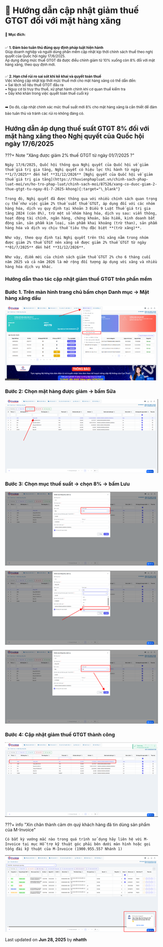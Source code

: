 # **🧾 Hướng dẫn cập nhật giảm thuế GTGT đối với mặt hàng xăng**

<small>
🎯 <strong>Mục đích:</strong><br><br>

✅ <strong>1. Đảm bảo tuân thủ đúng quy định pháp luật hiện hành</strong><br>
Giúp doanh nghiệp và người dùng phần mềm cập nhật kịp thời chính sách thuế theo nghị quyết của Quốc hội ngày 17/6/2025.<br>
Áp dụng đúng mức thuế GTGT đã được điều chỉnh giảm từ 10% xuống còn 8% đối với mặt hàng xăng, theo quy định mới.<br><br>

✅ <strong>2. Hạn chế rủi ro sai sót khi kê khai và quyết toán thuế</strong><br>
Việc không cập nhật kịp thời mức thuế mới cho mặt hàng xăng có thể dẫn đến:<br>
• Sai lệch số liệu thuế GTGT đầu ra<br>
• Nguy cơ bị truy thu thuế, xử phạt hành chính khi cơ quan thuế kiểm tra<br>
• Gây khó khăn trong việc quyết toán thuế cuối kỳ<br><br>

➡️ Do đó, cập nhật chính xác mức thuế suất mới 8% cho mặt hàng xăng là cần thiết để đảm bảo tuân thủ và tránh các rủi ro không đáng có.
</small>

## **Hướng dẫn áp dụng thuế suất GTGT 8% đối với mặt hàng xăng theo Nghị quyết của Quốc hội ngày 17/6/2025**

???+ Note "Xăng được giảm 2% thuế GTGT từ ngày 01/7/2025 ?"

    Ngày 17/6/2025, Quốc hội thông qua Nghị quyết của Quốc hội về giảm thuế giá trị gia tăng, Nghị quyết có hiệu lực thi hành từ ngày **1/7/2025** đến hết **31/12/2026** [Nghị quyết của Quốc hội về giảm thuế giá trị gia tăng](https://thuvienphapluat.vn/chinh-sach-phap-luat-moi/vn/ho-tro-phap-luat/chinh-sach-moi/87526/xang-co-duoc-giam-2-thue-gtgt-tu-ngay-01-7-2025-khong){:target="\_blank"}

    Trong đó, Nghị quyết đã được thông qua với nhiều chính sách quan trọng cụ thể như việc giảm 2% thuế suất thuế GTGT, áp dụng đối với các nhóm hàng hóa, dịch vụ quy định tại khoản 3 Điều 9 Luật Thuế giá trị gia tăng 2024 (còn 8%), trừ một số nhóm hàng hóa, dịch vụ sau: viễn thông, hoạt động tài chính, ngân hàng, chứng khoán, bảo hiểm, kinh doanh bất động sản, sản phẩm kim loại, sản phẩm khai khoáng (trừ than), sản phẩm hàng hóa và dịch vụ chịu thuế tiêu thụ đặc biệt **(trừ xăng)**.

    Như vậy, theo quy định tại Nghị quyết trên thì xăng nằm trong nhóm được giảm 2% thuế GTGT nên xăng sẽ được giảm 2% thuế GTGT từ ngày **01/7/2025** đến hết **31/12/2026**.

    Như vậy, điểm mới của chính sách giảm thuế GTGT 2% cho 6 tháng cuối năm 2025 và cả năm 2026 là mở rộng đối tượng áp dụng với xăng và nhiều hàng hóa dịch vụ khác.

### **Hướng dẫn thao tác cập nhật giảm thuế GTGT trên phần mềm**

### **Bước 1. Trên màn hình trang chủ bấm chọn Danh mục -> Mặt hàng xăng dầu**

![Hình 1](../../assets/images/xangdau/giam-thue-1.png "Hãy bấm vào để xem rõ hơn")

### **Bước 2: Chọn mặt hàng được giảm -> bấm Sửa**

![Hình 1](../../assets/images/xangdau/giam-thue-2.png "Hãy bấm vào để xem rõ hơn")

### **Bước 3: Chọn mục thuế suất -> chọn 8% -> bấm Lưu**

![Hình 1](../../assets/images/xangdau/giam-thue-3.png "Hãy bấm vào để xem rõ hơn")

![Hình 1](../../assets/images/xangdau/giam-thue-4.png "Hãy bấm vào để xem rõ hơn")

![Hình 1](../../assets/images/xangdau/giam-thue-5.png "Hãy bấm vào để xem rõ hơn")

### **Bước 4: Cập nhật giảm thuế GTGT thành công**

![Hình 1](../../assets/images/xangdau/giam-thue-6.png "Hãy bấm vào để xem rõ hơn")

???+ info "Xin chân thành cảm ơn quý khách hàng đã tin dùng sản phẩm của M-Invoice"

    Có bất kỳ vướng mắc nào trong quá trình sử dụng hãy liên hệ với M-Invoice tại mục Hỗ trợ kỹ thuật góc phải bên dưới màn hình hoặc gọi tổng đài kỹ thuật của M-Invoice (1900.955.557 Nhánh 1)

![Hình 5](../../assets/images/invoice2/hotro.png "Hãy bấm vào để xem rõ hơn")

<div class="last-updated">Last updated on <strong>Jun 28, 2025</strong> by <strong>nhatth</strong></div>
